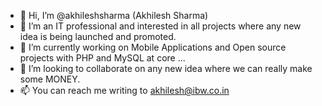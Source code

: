 - 👋 Hi, I’m @akhileshsharma (Akhilesh Sharma)
- 👀 I’m an IT professional and interested in all projects where any new idea is being launched and promoted.  
- 🌱 I’m currently working on Mobile Applications and Open source projects with PHP and MySQL at core ...
- 💞️ I’m looking to collaborate on any new idea where we can really make some MONEY.
- 📫 You can reach me writing to akhilesh@ibw.co.in

<!---
akhileshsharma/akhileshsharma is a ✨ special ✨ repository because its `README.md` (this file) appears on your GitHub profile.
You can click the Preview link to take a look at your changes.
--->
